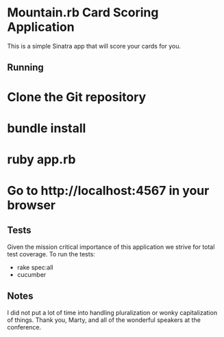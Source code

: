 Mountain.rb Card Scoring Application
====================================

This is a simple Sinatra app that will score your cards for you.

Running
-------

# Clone the Git repository
# bundle install
# ruby app.rb
# Go to http://localhost:4567 in your browser

Tests
-----

Given the mission critical importance of this application we strive for total test coverage. To run the tests:

* rake spec:all
* cucumber

Notes
-----
I did not put a lot of time into handling pluralization or wonky capitalization of things.
Thank you, Marty, and all of the wonderful speakers at the conference.
